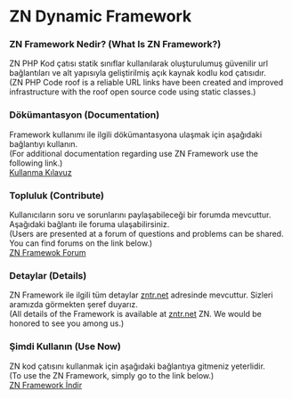 # ZN Dynamic Framework

<h3>ZN Framework Nedir? (What Is ZN Framework?)</h3>

ZN PHP Kod çatısı statik sınıflar kullanılarak oluşturulumuş güvenilir url bağlantıları ve alt yapısıyla geliştirilmiş açık kaynak kodlu kod çatısıdır.<br>
(ZN PHP Code roof is a reliable URL links have been created and improved infrastructure with the roof open source code using static classes.)

<h3>Dökümantasyon (Documentation)</h3>

Framework kullanımı ile ilgili dökümantasyona ulaşmak için aşağıdaki bağlantıyı kullanın.<br>
(For additional documentation regarding use ZN Framework use the following link.)<br>
<a href='http://www.zntr.net/Guide/index.html'>Kullanma Kılavuz</a>

<h3>Topluluk (Contribute)</h3>

Kullanıcıların soru ve sorunlarını paylaşabileceği bir forumda mevcuttur. Aşağıdaki bağlantı ile foruma ulaşabilirsiniz.<br>
(Users are presented at a forum of questions and problems can be shared. You can find forums on the link below.)<br>
<a href='http://www.zntr.net/forum'>ZN Framewok Forum</a>

<h3>Detaylar (Details)</h3>

ZN Framework ile ilgili tüm detaylar <a href='http://www.zntr.net'>zntr.net</a> adresinde mevcuttur. Sizleri aramızda görmekten şeref duyarız.<br>
(All details of the Framework is available at <a href='http://www.zntr.net'>zntr.net</a> ZN. We would be honored to see you among us.)

<h3>Şimdi Kullanın (Use Now)</h3>
ZN kod çatısını kullanmak için aşağıdaki bağlantıya gitmeniz yeterlidir.<br>
(To use the ZN Framework, simply go to the link below.)<br>
<a href='http://www.zntr.net'>ZN Framework İndir</a>
